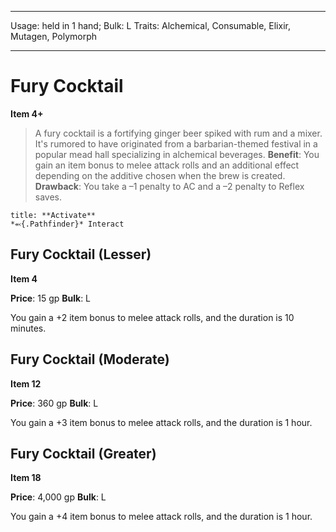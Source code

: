 
---
Usage: held in 1 hand;
Bulk: L
Traits: Alchemical, Consumable, Elixir, Mutagen, Polymorph

---

# Fury Cocktail

**Item 4+**

> A fury cocktail is a fortifying ginger beer spiked with rum and a mixer. It's rumored to have originated from a barbarian-themed festival in a popular mead hall specializing in alchemical beverages.
**Benefit**: You gain an item bonus to melee attack rolls and an additional effect depending on the additive chosen when the brew is created.
**Drawback**: You take a –1 penalty to AC and a –2 penalty to Reflex saves.

```ad-embed-ability
title: **Activate**
*⬻{.Pathfinder}* Interact 
```

## Fury Cocktail (Lesser)

**Item 4**

**Price**: 15 gp
**Bulk**: L

You gain a +2 item bonus to melee attack rolls, and the duration is 10 minutes.

## Fury Cocktail (Moderate)

**Item 12**

**Price**: 360 gp
**Bulk**: L

You gain a +3 item bonus to melee attack rolls, and the duration is 1 hour.

## Fury Cocktail (Greater)

**Item 18**

**Price**: 4,000 gp
**Bulk**: L

You gain a +4 item bonus to melee attack rolls, and the duration is 1 hour.
